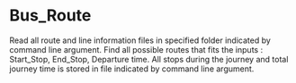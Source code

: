 # Bus_Route
Read all route and line information files in specified folder indicated by command line argument.
Find all possible routes that fits the inputs : Start_Stop, End_Stop, Departure time.
All stops during the journey and total journey time is stored in file indicated by command line argument.
